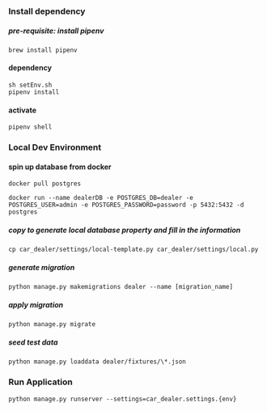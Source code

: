 ### Install dependency
##### pre-requisite: install pipenv
    brew install pipenv
#### dependency
	sh setEnv.sh
	pipenv install
#### activate
    pipenv shell

### Local Dev Environment
#### spin up database from docker
	docker pull postgres

	docker run --name dealerDB -e POSTGRES_DB=dealer -e POSTGRES_USER=admin -e POSTGRES_PASSWORD=password -p 5432:5432 -d postgres

##### copy to generate local database property and fill in the information
	cp car_dealer/settings/local-template.py car_dealer/settings/local.py

##### generate migration
	python manage.py makemigrations dealer --name [migration_name]

##### apply migration
  	python manage.py migrate

##### seed test data
    python manage.py loaddata dealer/fixtures/\*.json

### Run Application
    python manage.py runserver --settings=car_dealer.settings.{env}
